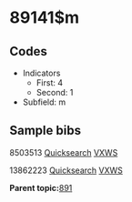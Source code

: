 # 89141$m

## Codes

-   Indicators
    -   First: 4
    -   Second: 1
-   Subfield: m

## Sample bibs

8503513 [Quicksearch](https://search.library.yale.edu/catalog/8503513) [VXWS](http://prodorbis.library.yale.edu:7014/vxws/GetHoldingsService?bibId=8503513)

13862223 [Quicksearch](https://search.library.yale.edu/catalog/13862223) [VXWS](http://prodorbis.library.yale.edu:7014/vxws/GetHoldingsService?bibId=13862223)

**Parent topic:**[891](../../tags/891/891.md)

